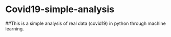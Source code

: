 # Covid19-simple-analysis

##This is a simple analysis of real data (covid19) in python through machine learning.  
